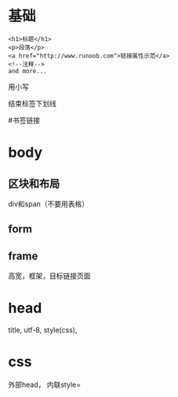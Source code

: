 # 基础
    <h1>标题</h1>
    <p>段落</p>
    <a href="http://www.runoob.com">链接属性示范</a>
    <!--注释-->
    and more...
用小写

结束标签下划线

#书签链接

# body
## 区块和布局
div和span（不要用表格）
## form
## frame
高宽，框架，目标链接页面

# head
title, utf-8, style(css), 

# css
外部head， 内联style=

